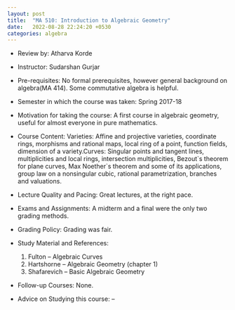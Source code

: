```yaml
---
layout: post
title:  "MA 510: Introduction to Algebraic Geometry"
date:   2022-08-28 22:24:20 +0530
categories: algebra
---
```


- Review by: Atharva Korde

- Instructor: Sudarshan Gurjar

- Pre-requisites: No formal prerequisites, however general background on algebra(MA 414). Some commutative algebra is helpful.

- Semester in which the course was taken: Spring 2017-18

- Motivation for taking the course: A first course in algebraic geometry, useful for almost everyone in pure mathematics.

- Course Content: Varieties: Affine and projective varieties, coordinate rings, morphisms and rational maps, local ring of a point, function fields, dimension of a variety.Curves: Singular points and tangent lines, multiplicities and local rings, intersection multiplicities, Bezout\`s theorem for plane curves, Max Noether\`s theorem and some of its applications, group law on a nonsingular cubic, rational parametrization, branches and valuations.

- Lecture Quality and Pacing: Great lectures, at the right pace.

- Exams and Assignments: A midterm and a final were the only two grading methods.

- Grading Policy: Grading was fair.

- Study Material and References:
    1. Fulton – Algebraic Curves 
    2. Hartshorne – Algebraic Geometry (chapter 1) 
    3. Shafarevich – Basic Algebraic Geometry

- Follow-up Courses: None.

- Advice on Studying this course: –

